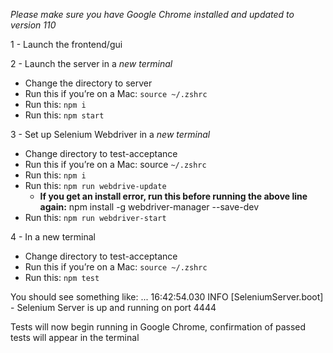 *Please make sure you have Google Chrome installed and updated to version 110*

1 - Launch the frontend/gui

2 - Launch the server in a *new terminal*
- Change the directory to server
- Run this if you’re on a Mac: `source ~/.zshrc`
- Run this: `npm i`
- Run this: `npm start`


3 - Set up Selenium Webdriver in a *new terminal*
- Change directory to test-acceptance
- Run this if you’re on a Mac: source `~/.zshrc`
- Run this: `npm i`
- Run this: `npm run webdrive-update`
    - **If you get an install error, run this before running the above line again:** npm install -g webdriver-manager --save-dev
- Run this: `npm run webdriver-start`


4 - In a new terminal
- Change directory to test-acceptance
- Run this if you’re on a Mac: `source ~/.zshrc`
- Run this: `npm test`

You should see something like:
...
16:42:54.030 INFO [SeleniumServer.boot] - Selenium Server is up and running on port 4444

Tests will now begin running in Google Chrome, confirmation of passed tests will appear in the terminal
